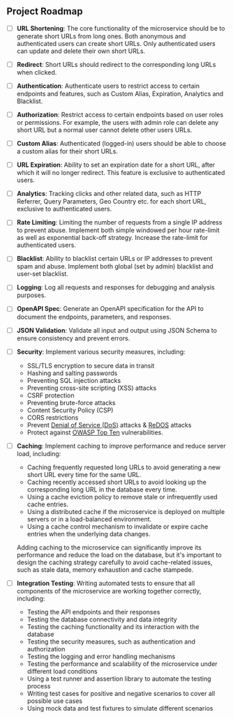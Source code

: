 ## Project Roadmap

- [ ] **URL Shortening**: The core functionality of the microservice should be to generate short URLs from long ones. Both anonymous and authenticated users can create short URLs. Only authenticated users can update and delete their own short URLs.
- [ ] **Redirect**: Short URLs should redirect to the corresponding long URLs when clicked.
- [ ] **Authentication**: Authenticate users to restrict access to certain endpoints and features, such as Custom Alias, Expiration, Analytics and Blacklist.
- [ ] **Authorization**: Restrict access to certain endpoints based on user roles or permissions. For example, the users with admin role can delete any short URL but a normal user cannot delete other users URLs.
- [ ] **Custom Alias**: Authenticated (logged-in) users should be able to choose a custom alias for their short URLs.
- [ ] **URL Expiration**: Ability to set an expiration date for a short URL, after which it will no longer redirect. This feature is exclusive to authenticated users.
- [ ] **Analytics**: Tracking clicks and other related data, such as HTTP Referrer, Query Parameters, Geo Country etc. for each short URL, exclusive to authenticated users.
- [ ] **Rate Limiting**: Limiting the number of requests from a single IP address to prevent abuse. Implement both simple windowed per hour rate-limit as well as exponential back-off strategy. Increase the rate-limit for authenticated users.
- [ ] **Blacklist**: Ability to blacklist certain URLs or IP addresses to prevent spam and abuse. Implement both global (set by admin) blacklist and user-set blacklist.
- [ ] **Logging**: Log all requests and responses for debugging and analysis purposes.
- [ ] **OpenAPI Spec**: Generate an OpenAPI specification for the API to document the endpoints, parameters, and responses.
- [ ] **JSON Validation**: Validate all input and output using JSON Schema to ensure consistency and prevent errors.
- [ ] **Security**: Implement various security measures, including:
    - SSL/TLS encryption to secure data in transit
    - Hashing and salting passwords
    - Preventing SQL injection attacks
    - Preventing cross-site scripting (XSS) attacks
    - CSRF protection
    - Preventing brute-force attacks
    - Content Security Policy (CSP)
    - CORS restrictions
    - Prevent [Denial of Service (DoS)](https://owasp.org/www-community/attacks/Denial_of_Service) attacks & [ReDOS](https://owasp.org/www-community/attacks/Regular_expression_Denial_of_Service_-_ReDoS) attacks
    - Protect against [OWASP Top Ten](https://owasp.org/www-project-top-ten/) vulnerabilities.

- [ ] **Caching**: Implement caching to improve performance and reduce server load, including:
    - Caching frequently requested long URLs to avoid generating a new short URL every time for the same URL.
    - Caching recently accessed short URLs to avoid looking up the corresponding long URL in the database every time.
    - Using a cache eviction policy to remove stale or infrequently used cache entries.
    - Using a distributed cache if the microservice is deployed on multiple servers or in a load-balanced environment.
    - Using a cache control mechanism to invalidate or expire cache entries when the underlying data changes.
  
    Adding caching to the microservice can significantly improve its performance and reduce the load on the database, but it's important to design the caching strategy carefully to avoid cache-related issues, such as stale data, memory exhaustion and cache stampede.
- [ ] **Integration Testing**: Writing automated tests to ensure that all components of the microservice are working together correctly, including:
    - Testing the API endpoints and their responses
    - Testing the database connectivity and data integrity
    - Testing the caching functionality and its interaction with the database
    - Testing the security measures, such as authentication and authorization
    - Testing the logging and error handling mechanisms
    - Testing the performance and scalability of the microservice under different load conditions
    - Using a test runner and assertion library to automate the testing process
    - Writing test cases for positive and negative scenarios to cover all possible use cases
    - Using mock data and test fixtures to simulate different scenarios
